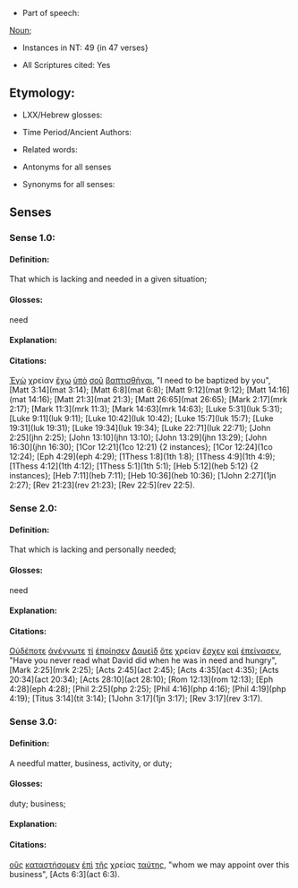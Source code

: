 * Part of speech: 

[Noun](http://ugg.readthedocs.io/en/latest/noun.html); 

* Instances in NT: 49 {in 47 verses}

* All Scriptures cited: Yes

## Etymology: 

* LXX/Hebrew glosses: 

* Time Period/Ancient Authors: 

* Related words: 

* Antonyms for all senses

* Synonyms for all senses: 

## Senses 

### Sense 1.0: 

#### Definition: 

That which is lacking and needed in a given situation;

#### Glosses: 

need

#### Explanation: 

#### Citations: 

[Ἐγὼ](../G14730/01.md) χρείαν [ἔχω](../G21920/01.md) [ὑπὸ](../G52590/01.md) [σοῦ](../G47710/01.md) [βαπτισθῆναι](../G09070/01.md), "I need to be baptized by you", [Matt 3:14](mat 3:14); [Matt 6:8](mat 6:8); [Matt 9:12](mat 9:12); [Matt 14:16](mat 14:16); [Matt 21:3](mat 21:3); [Matt 26:65](mat 26:65); [Mark 2:17](mrk 2:17); [Mark 11:3](mrk 11:3); [Mark 14:63](mrk 14:63); [Luke 5:31](luk 5:31); [Luke 9:11](luk 9:11); [Luke 10:42](luk 10:42); [Luke 15:7](luk 15:7); [Luke 19:31](luk 19:31); [Luke 19:34](luk 19:34); [Luke 22:71](luk 22:71); [John 2:25](jhn 2:25); [John 13:10](jhn 13:10); [John 13:29](jhn 13:29); [John 16:30](jhn 16:30); [1Cor 12:21](1co 12:21) {2 instances}; [1Cor 12:24](1co 12:24); [Eph 4:29](eph 4:29); [1Thess 1:8](1th 1:8); [1Thess 4:9](1th 4:9); [1Thess 4:12](1th 4:12); [1Thess 5:1](1th 5:1); [Heb 5:12](heb 5:12) {2 instances}; [Heb 7:11](heb 7:11); [Heb 10:36](heb 10:36); [1John 2:27](1jn 2:27); [Rev 21:23](rev 21:23); [Rev 22:5](rev 22:5).  

### Sense 2.0: 

#### Definition: 

That which is lacking and personally needed;

#### Glosses: 

need

#### Explanation: 

#### Citations: 

[Οὐδέποτε](../G37630/01.md) [ἀνέγνωτε](../G03140/01.md) [τί](../G51010/01.md) [ἐποίησεν](../G41600/01.md) [Δαυεὶδ](../G11380/01.md) [ὅτε](../G37530/01.md) χρείαν [ἔσχεν](../G21920/01.md) [καὶ](../G25320/01.md) [ἐπείνασεν](../G39830/01.md), "Have you never read what David did when he was in need and hungry", [Mark 2:25](mrk 2:25); [Acts 2:45](act 2:45); [Acts 4:35](act 4:35); [Acts 20:34](act 20:34); [Acts 28:10](act 28:10); [Rom 12:13](rom 12:13); [Eph 4:28](eph 4:28); [Phil 2:25](php 2:25); [Phil 4:16](php 4:16); [Phil 4:19](php 4:19); [Titus 3:14](tit 3:14); [1John 3:17](1jn 3:17); [Rev 3:17](rev 3:17).  

### Sense 3.0: 

#### Definition: 

A needful matter, business, activity, or duty;

#### Glosses: 

duty; business;

#### Explanation: 

#### Citations: 

[οὓς](../G37390/01.md) [καταστήσομεν](../G25250/01.md) [ἐπὶ](../G19090/01.md) [τῆς](../G35880/01.md) χρείας [ταύτης](../G37780/01.md), "whom we may appoint over this business", [Acts 6:3](act 6:3).  
